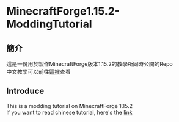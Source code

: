 MinecraftForge1.15.2-ModdingTutorial
===

簡介
---
這是一份用於製作MinecraftForge版本1.15.2的教學所同時公開的Repo<br/>
中文教學可以前往[這裡](https://hackmd.io/@immortalmice/Hkj9s-CvU/)查看

Introduce
---
This is a modding tutorial on MinecraftForge 1.15.2<br/>
If you want to read chinese tutorial, here's the [link](https://hackmd.io/@immortalmice/Hkj9s-CvU/)
